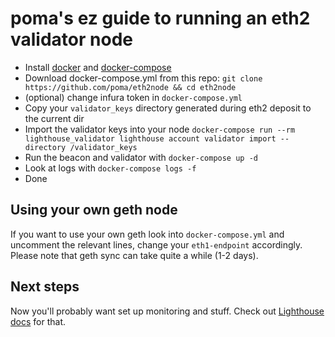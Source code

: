 # poma's ez guide to running an eth2 validator node

- Install [docker](https://docs.docker.com/engine/install/) and [docker-compose](https://docs.docker.com/compose/install/)
- Download docker-compose.yml from this repo: `git clone https://github.com/poma/eth2node && cd eth2node`
- (optional) change infura token in `docker-compose.yml`
- Copy your `validator_keys` directory generated during eth2 deposit to the current dir
- Import the validator keys into your node `docker-compose run --rm lighthouse_validator lighthouse account validator import --directory /validator_keys`
- Run the beacon and validator with `docker-compose up -d`
- Look at logs with `docker-compose logs -f`
- Done

## Using your own geth node

If you want to use your own geth look into `docker-compose.yml` and uncomment the relevant lines, change your `eth1-endpoint` accordingly. Please note that geth sync can take quite a while (1-2 days).

## Next steps

Now you'll probably want set up monitoring and stuff. Check out [Lighthouse docs](https://lighthouse-book.sigmaprime.io) for that.
